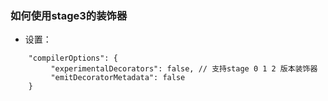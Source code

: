### 如何使用stage3的装饰器
- 设置：
``` 关闭stage 0 1 2 版本配置
    "compilerOptions": {
         "experimentalDecorators": false, // 支持stage 0 1 2 版本装饰器
         "emitDecoratorMetadata": false
    }
```